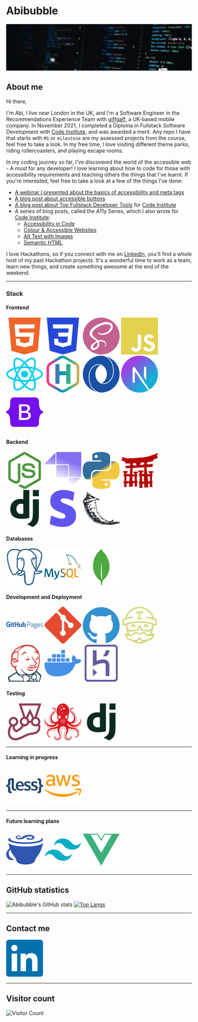 # Abibubble

![banner](images/banner.jpeg)

## About me

Hi there,

I'm Abi, I live near London in the UK, and I'm a Software Engineer in the Recommendations Experience Team with [giffgaff](https://www.giffgaff.com), a UK-based mobile company. In November 2021, I completed a Diploma in Fullstack Software Development with [Code Institute](https://codeinstitute.net/), and was awarded a merit. Any repo I have that starts with `MS` or `milestone` are my assessed projects from the course, feel free to take a look. In my free time, I love visiting different theme parks, riding rollercoasters, and playing escape rooms.

In my coding journey so far, I've discovered the world of the accessible web - A must for any developer! I love learning about how to code for those with accessibility requirements and teaching others the things that I've learnt. If you're interested, feel free to take a look at a few of the things I've done:
- [A webinar I presented about the basics of accessibility and meta tags](https://www.youtube.com/watch?v=t-4qqmikIqk)
- [A blog post about accessible buttons](https://www.giffgaff.io/inclusion/the-wonderful-world-of-accessible-buttons)
- [A blog post about Top Fullstack Developer Tools](https://codeinstitute.net/blog/the-top-full-stack-developer-tools/) for [Code Institute](https://codeinstitute.net/)
- A series of blog posts, called the A11y Series, which I also wrote for [Code Institute](https://codeinstitute.net/):
  - [Accessibility in Code](https://codeinstitute.net/blog/accessibility-in-code/)
  - [Colour & Accessible Websites](https://codeinstitute.net/blog/colour-accessible-websites/)
  - [Alt Text with Images](https://codeinstitute.net/blog/alt-text/)
  - [Semantic HTML](https://codeinstitute.net/blog/semantic-html-accessibility/)

I love Hackathons, so if you connect with me on [LinkedIn](https://www.linkedin.com/in/abi-harrison333), you'll find a whole host of my past Hackathon projects. It's a wonderful time to work as a team, learn new things, and create something awesome at the end of the weekend.

---

### Stack

#### **Frontend**

![HTML5](images/html5.svg) ![CSS3](images/css3.svg) ![SASS](images/sass.svg) ![JavaScript](images/javascript.svg) ![React](images/react.svg) ![Hugo](images/hugo.svg) ![JSON](images/json.svg) ![NextJS](images/nextdotjs.svg) ![Bootstrap](images/bootstrap.svg)

#### **Backend**

![NodeJS](images/nodedotjs.svg) ![Strapi](images/strapi.svg) ![Python](images/python.svg) ![Jinja](images/jinja.svg) ![Django](images/django.svg) ![Stripe](images/stripe.svg) ![Flask](images/flask.svg)

#### **Databases**

![PostgreSQL](images/postgresql.svg) ![MySQL](images/mysql.svg) ![MongoDB](images/mongodb.svg)

#### **Development and Deployment**

![GitHub Pages](images/githubpages.svg) ![Git](images/git.svg) ![GitHub](images/github.svg) ![TravisCI](images/travisci.svg) ![Jenkins](images/jenkins.svg) ![Docker](images/docker.svg) ![Heroku](images/heroku.svg)

#### **Testing**

![Jest Testing](images/jest.svg) ![Testing library](images/testinglibrary.svg) ![Django Testing](images/django.svg)

---

#### **Learning in progress**

![Less](images/less.svg) ![Amazon AWS](images/amazonaws.svg)

---

#### **Future learning plans**

![CoffeeScript](images/coffeescript.svg) ![TailwindCSS](images/tailwindcss.svg) ![VueJS](images/vuedotjs.svg)

---

## GitHub statistics

![Abibubble's GitHub stats](https://github-readme-stats.vercel.app/api?username=Abibubble&show_icons=true&theme=onedark&card_width=150) [![Top Langs](https://github-readme-stats.vercel.app/api/top-langs/?username=Abibubble&hide=html&theme=onedark&layout=compact)](https://github.com/anuraghazra/github-readme-stats)

---

## Contact me

[![LinkedIn](images/linkedin.svg)](https://www.linkedin.com/in/abi-harrison333)

---

## Visitor count

![Visitor Count](https://profile-counter.glitch.me/abibubble/count.svg)
